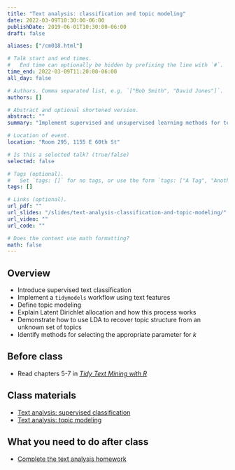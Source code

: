 ```yaml
---
title: "Text analysis: classification and topic modeling"
date: 2022-03-09T10:30:00-06:00
publishDate: 2019-06-01T10:30:00-06:00
draft: false

aliases: ["/cm018.html"]

# Talk start and end times.
#   End time can optionally be hidden by prefixing the line with `#`.
time_end: 2022-03-09T11:20:00-06:00
all_day: false

# Authors. Comma separated list, e.g. `["Bob Smith", "David Jones"]`.
authors: []

# Abstract and optional shortened version.
abstract: ""
summary: "Implement supervised and unsupervised learning methods for text data."

# Location of event.
location: "Room 295, 1155 E 60th St"

# Is this a selected talk? (true/false)
selected: false

# Tags (optional).
#   Set `tags: []` for no tags, or use the form `tags: ["A Tag", "Another Tag"]` for one or more tags.
tags: []

# Links (optional).
url_pdf: ""
url_slides: "/slides/text-analysis-classification-and-topic-modeling/"
url_video: ""
url_code: ""

# Does the content use math formatting?
math: false
---
```




## Overview

* Introduce supervised text classification
* Implement a `tidymodels` workflow using text features
* Define topic modeling
* Explain Latent Dirichlet allocation and how this process works
* Demonstrate how to use LDA to recover topic structure from an unknown set of topics
* Identify methods for selecting the appropriate parameter for $k$

## Before class

* Read chapters 5-7 in [*Tidy Text Mining with R*](http://tidytextmining.com/)

## Class materials

* [Text analysis: supervised classification](/notes/supervised-text-classification/)
* [Text analysis: topic modeling](/notes/topic-modeling/)

## What you need to do after class

* [Complete the text analysis homework](/homework/text-analysis/)
